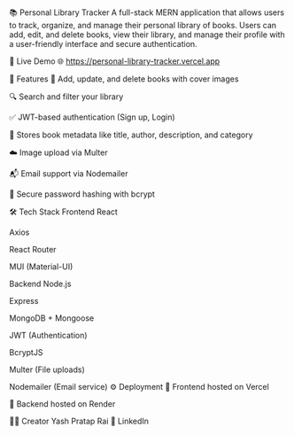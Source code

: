 📚 Personal Library Tracker
A full-stack MERN application that allows users to track, organize, and manage their personal library of books. Users can add, edit, and delete books, view their library, and manage their profile with a user-friendly interface and secure authentication.

🔗 Live Demo
🌐 https://personal-library-tracker.vercel.app

🚀 Features
📖 Add, update, and delete books with cover images

🔍 Search and filter your library

✅ JWT-based authentication (Sign up, Login)

🧠 Stores book metadata like title, author, description, and category

☁️ Image upload via Multer

📬 Email support via Nodemailer

🔐 Secure password hashing with bcrypt

🛠️ Tech Stack
Frontend
React

Axios

React Router

MUI (Material-UI)

Backend
Node.js

Express

MongoDB + Mongoose

JWT (Authentication)

BcryptJS

Multer (File uploads)

Nodemailer (Email service)
⚙️ Deployment
🔧 Frontend hosted on Vercel

🔧 Backend hosted on Render

🙋‍♂️ Creator
Yash Pratap Rai
🔗 LinkedIn

